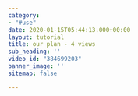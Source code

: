 ```yaml
---
category:
- "#use"
date: 2020-01-15T05:44:13.000+00:00
layout: tutorial
title: our plan - 4 views
sub_heading: ''
video_id: "384699203"
banner_image: ''
sitemap: false

---
```

